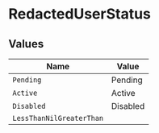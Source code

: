 # RedactedUserStatus


## Values

| Name                     | Value                    |
| ------------------------ | ------------------------ |
| `Pending`                | Pending                  |
| `Active`                 | Active                   |
| `Disabled`               | Disabled                 |
| `LessThanNilGreaterThan` | <nil>                    |